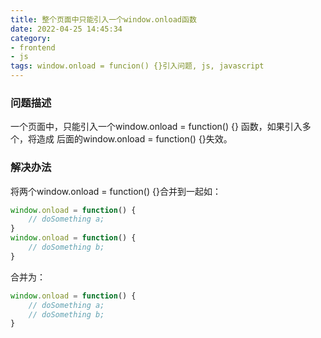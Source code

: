 ```yaml
---
title: 整个页面中只能引入一个window.onload函数
date: 2022-04-25 14:45:34
category:
- frontend
- js
tags: window.onload = funcion() {}引入问题, js, javascript
---
```


### 问题描述

<p>一个页面中，只能引入一个window.onload = function() {} 函数，如果引入多个，将造成
后面的window.onload = function() {}失效。</p>

### 解决办法

将两个window.onload = function() {}合并到一起如：

```js
window.onload = function() { 
    // doSomething a;
}
window.onload = function() { 
    // doSomething b; 
}
```

合并为：
```js
window.onload = function() { 
    // doSomething a; 
    // doSomething b; 
}
```

